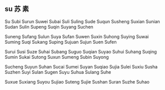 su  苏 素
---

Su Subi Surun Suwei Subai Suli Suling Sude Suqun Susheng Suxian Sunian  Sudan Sulin Supeng Suqin Suyang Suchen 

Suneng Sufang Sulun Suya Sufan Suwen Suxin Suhong Suying Suwai Suming Suqi Sukang Suping Sujuan Sujun Suen Sufen

Surui Susi Suze Suhai Subang Suguo Suqian Suyao Suhui Suhang Suqing Sumin Sukai Sutong Suxun Sumeng Subin Suyong 

Sucheng Suyun Suhan Sucai Sumei Suyan Suqiao Sujia Sulei Suxiu Susha Suzhen Suyi Sulan Sugen Suyu Suhua Sulang Suhe 

Suxue Suxiang Suyou Sujiao Suteng Sujie Sushan Suran Suzhe Suhao  
